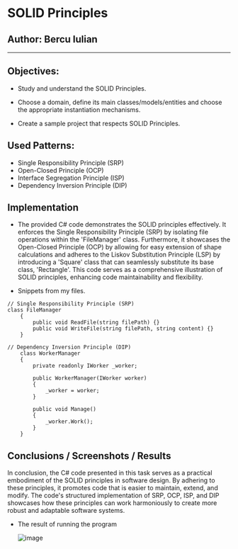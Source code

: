 # SOLID Principles


## Author: Bercu Iulian

----

## Objectives:

* Study and understand the SOLID Principles.

* Choose a domain, define its main classes/models/entities and choose the appropriate instantiation mechanisms.

* Create a sample project that respects SOLID Principles.


## Used Patterns: 

* Single Responsibility Principle (SRP)
* Open-Closed Principle (OCP)
* Interface Segregation Principle (ISP)
* Dependency Inversion Principle (DIP)


## Implementation

* The provided C# code demonstrates the SOLID principles effectively. It enforces the Single Responsibility Principle (SRP) by isolating file operations within the 'FileManager' class. Furthermore, it showcases the Open-Closed Principle (OCP) by allowing for easy extension of shape calculations and adheres to the Liskov Substitution Principle (LSP) by introducing a 'Square' class that can seamlessly substitute its base class, 'Rectangle'. This code serves as a comprehensive illustration of SOLID principles, enhancing code maintainability and flexibility.


* Snippets from my files.


```
// Single Responsibility Principle (SRP)
class FileManager
    {
        public void ReadFile(string filePath) {}
        public void WriteFile(string filePath, string content) {}
    }
```

```
// Dependency Inversion Principle (DIP)
    class WorkerManager
    {
        private readonly IWorker _worker;

        public WorkerManager(IWorker worker)
        {
            _worker = worker;
        }

        public void Manage()
        {
            _worker.Work();
        }
    }
```


## Conclusions / Screenshots / Results


In conclusion, the C# code presented in this task serves as a practical embodiment of the SOLID principles in software design. By adhering to these principles, it promotes code that is easier to maintain, extend, and modify. The code's structured implementation of SRP, OCP, ISP, and DIP showcases how these principles can work harmoniously to create more robust and adaptable software systems.


* The result of running the program

  ![image](https://github.com/BercuIulian/TMPS-Lab1/assets/113422203/c189cd39-4fa8-4e91-8dea-12ff9d89f556)
